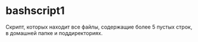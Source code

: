 # bashscript1
Скрипт, которых находит все файлы, содержащие более 5 пустых строк, в домашней папке и поддиректориях.
